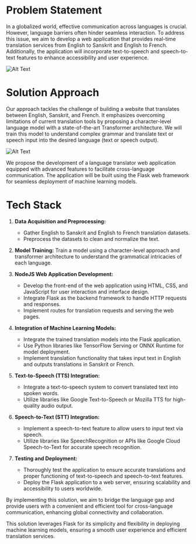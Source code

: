 # Problem Statement
In a globalized world, effective communication across languages is crucial. However, language barriers often hinder seamless interaction. To address this issue, we aim to develop a web application that provides real-time translation services from English to Sanskrit and English to French. Additionally, the application will incorporate text-to-speech and speech-to-text features to enhance accessibility and user experience.

![Alt Text](https://encrypted-tbn0.gstatic.com/images?q=tbn:ANd9GcS10FfW4ofgBwhTgm_Uvw7hiE1pJx-KF2ojXEykn_cDjg&s)


# Solution Approach
Our approach tackles the challenge of building a website that translates between English, Sanskrit, and French. It emphasizes overcoming limitations of current translation tools by proposing a character-level language model with a state-of-the-art Transformer architecture. We will train this model to understand complex grammar and translate text or speech input into the desired language (text or speech output).


![Alt Text](https://images.indianexpress.com/2020/08/sanskrit1.jpeg)


We propose the development of a language translator web application equipped with advanced features to facilitate cross-language communication. The application will be built using the Flask web framework for seamless deployment of machine learning models.
# Tech Stack
1. **Data Acquisition and Preprocessing:**
   - Gather English to Sanskrit and English to French translation datasets.
   - Preprocess the datasets to clean and normalize the text.

2. **Model Training:**
Train a model using a character-level approach and transformer architecture to understand the grammatical intricacies of each language.


3. **NodeJS Web Application Development:**
   - Develop the front-end of the web application using HTML, CSS, and JavaScript for user interaction and interface design.
   - Integrate Flask as the backend framework to handle HTTP requests and responses.
   - Implement routes for translation requests and serving the web pages.

4. **Integration of Machine Learning Models:**
   - Integrate the trained translation models into the Flask application.
   - Use Python libraries like TensorFlow Serving or ONNX Runtime for model deployment.
   - Implement translation functionality that takes input text in English and outputs translations in Sanskrit or French.

5. **Text-to-Speech (TTS) Integration:**
   - Integrate a text-to-speech system to convert translated text into spoken words.
   - Utilize libraries like Google Text-to-Speech or Mozilla TTS for high-quality audio output.

6. **Speech-to-Text (STT) Integration:**
   - Implement a speech-to-text feature to allow users to input text via speech.
   - Utilize libraries like SpeechRecognition or APIs like Google Cloud Speech-to-Text for accurate speech recognition.

7. **Testing and Deployment:**
   - Thoroughly test the application to ensure accurate translations and proper functioning of text-to-speech and speech-to-text features.
   - Deploy the Flask application to a web server, ensuring scalability and accessibility to users worldwide.

By implementing this solution, we aim to bridge the language gap and provide users with a convenient and efficient tool for cross-language communication, enhancing global connectivity and collaboration.

This solution leverages Flask for its simplicity and flexibility in deploying machine learning models, ensuring a smooth user experience and efficient translation services.
